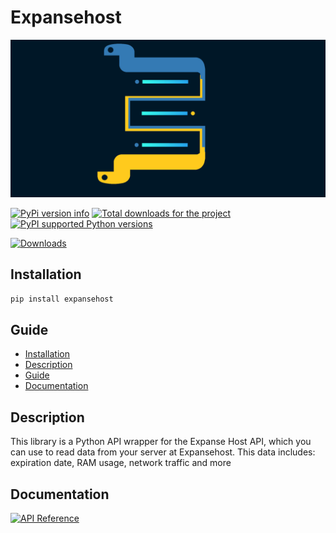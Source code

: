 # Expansehost

![expansehost banner](https://github.com/cyklon73/expansehost/blob/main/banner.png?raw=true)

[![PyPi version info](https://img.shields.io/pypi/v/expansehost.svg)](https://pypi.python.org/pypi/expansehost)
[![Total downloads for the project]( https://static.pepy.tech/personalized-badge/expansehost?period=total&units=international_system&left_color=grey&right_color=green&left_text=Downloads)](https://pepy.tech/project/expansehost)
[![PyPI supported Python versions](https://img.shields.io/pypi/pyversions/expansehost.svg)](https://pypi.python.org/pypi/expansehost)

[![Downloads](https://img.shields.io/pypi/dm/expansehost.svg)](https://pypi.org/project/expansehost/)

## Installation

```bash
pip install expansehost
```

## Guide

- [Installation](#installation)
- [Description](#description)
- [Guide](#guide)
- [Documentation](#documentation)

## Description

This library is a Python API wrapper for the Expanse Host API, which you can use to read data from your server at Expansehost. This data includes: expiration date, RAM usage, network traffic and more


## Documentation

[![API Reference](https://img.shields.io/badge/API-Reference-blue.svg)](https://github.com/cyklon73/expansehost/wiki/API-Reference)
